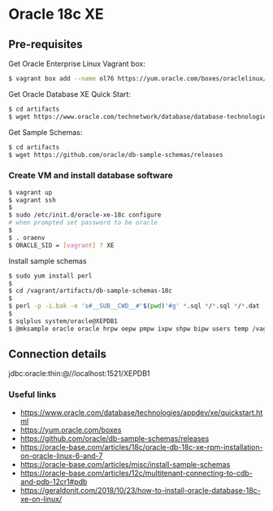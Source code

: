 # Oracle 18c XE

## Pre-requisites 

Get Oracle Enterprise Linux Vagrant box:

```bash
$ vagrant box add --name ol76 https://yum.oracle.com/boxes/oraclelinux/ol76/ol76.box
```

Get Oracle Database XE Quick Start:

```bash
$ cd artifacts
$ wget https://www.oracle.com/technetwork/database/database-technologies/express-edition/downloads/index.html
```

Get Sample Schemas:

```bash
$ cd artifacts
$ wget https://github.com/oracle/db-sample-schemas/releases
```

### Create VM and install database software

```bash
$ vagrant up
$ vagrant ssh
$
$ sudo /etc/init.d/oracle-xe-18c configure
# when prompted set password to be oracle
$
$ . oraenv
$ ORACLE_SID = [vagrant] ? XE
```

Install sample schemas

```bash
$ sudo yum install perl
$
$ cd /vagrant/artifacts/db-sample-schemas-18c
$
$ perl -p -i.bak -e 's#__SUB__CWD__#'$(pwd)'#g' *.sql */*.sql */*.dat
$
$ sqlplus system/oracle@XEPDB1
$ @mksample oracle oracle hrpw oepw pmpw ixpw shpw bipw users temp /vagrant/artifacts/db-sample-schemas-18c/log/ localhost:1521/XEPDB1
```

## Connection details

jdbc:oracle:thin:@//localhost:1521/XEPDB1

### Useful links
- https://www.oracle.com/database/technologies/appdev/xe/quickstart.html
- https://yum.oracle.com/boxes
- https://github.com/oracle/db-sample-schemas/releases
- https://oracle-base.com/articles/18c/oracle-db-18c-xe-rpm-installation-on-oracle-linux-6-and-7
- https://oracle-base.com/articles/misc/install-sample-schemas
- https://oracle-base.com/articles/12c/multitenant-connecting-to-cdb-and-pdb-12cr1#pdb
- https://geraldonit.com/2018/10/23/how-to-install-oracle-database-18c-xe-on-linux/
